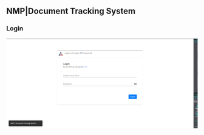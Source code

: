 
## NMP|Document Tracking System

### Login

![Alt Text](https://github.com/atocayon/document-tracking/blob/master/src/img/scrn_shot/1.PNG)
